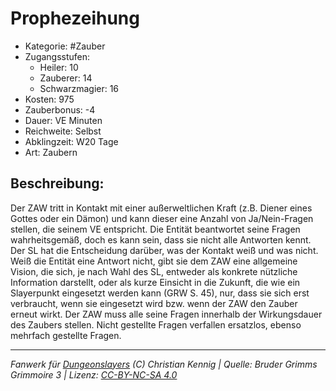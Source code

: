 # Prophezeihung  
- Kategorie: #Zauber  
- Zugangsstufen:  
  - Heiler: 10  
  - Zauberer: 14  
  - Schwarzmagier: 16  
- Kosten: 975  
- Zauberbonus: -4  
- Dauer: VE Minuten  
- Reichweite: Selbst  
- Abklingzeit: W20 Tage  
- Art: Zaubern     

## Beschreibung:
Der ZAW tritt in Kontakt mit einer außerweltlichen Kraft (z.B. Diener eines Gottes oder ein Dämon) und kann dieser eine Anzahl von Ja/Nein-Fragen stellen, die seinem VE entspricht. Die Entität beantwortet seine Fragen wahrheitsgemäß, doch es kann sein, dass sie nicht alle Antworten kennt. Der SL hat die Entscheidung darüber, was der Kontakt weiß und was nicht. Weiß die Entität eine Antwort nicht, gibt sie dem ZAW eine allgemeine Vision, die sich, je nach Wahl des SL, entweder als konkrete nützliche Information darstellt, oder als kurze Einsicht in die Zukunft, die wie ein Slayerpunkt eingesetzt werden kann (GRW S. 45), nur, dass sie sich erst verbraucht, wenn sie eingesetzt wird bzw. wenn der ZAW den Zauber erneut wirkt. Der ZAW muss alle seine Fragen innerhalb der Wirkungsdauer des Zaubers stellen. Nicht gestellte Fragen verfallen ersatzlos, ebenso mehrfach gestellte Fragen.


___
*Fanwerk für [Dungeonslayers](https://www.dungeonslayers.net/) (C) Christian Kennig | Quelle: Bruder Grimms Grimmoire 3 | Lizenz: [CC-BY-NC-SA 4.0](https://creativecommons.org/licenses/by-nc-sa/4.0/deed.de)*